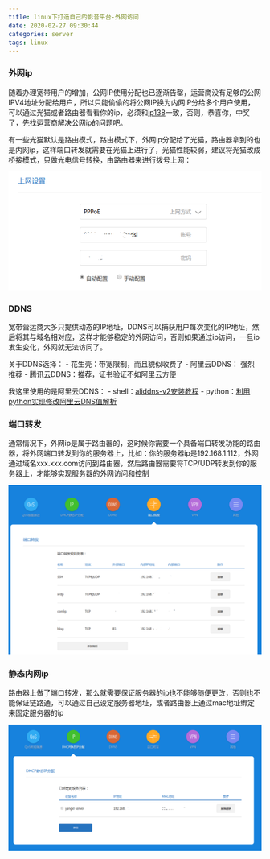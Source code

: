 ```yaml
---
title: linux下打造自己的影音平台-外网访问
date: 2020-02-27 09:30:44
categories: server
tags: linux
---
```


### 外网ip

  随着办理宽带用户的增加，公网IP使用分配也已逐渐告罄，运营商没有足够的公网IPV4地址分配给用户，所以只能偷偷的将公网IP换为内网IP分给多个用户使用，可以通过光猫或者路由器看看你的ip，必须和[ip138](http://www.ip138.com/)一致，否则，恭喜你，中奖了，先找运营商解决公网ip的问题吧。

  有一些光猫默认是路由模式，路由模式下，外网ip分配给了光猫，路由器拿到的也是内网ip，这样端口转发就需要在光猫上进行了，光猫性能较弱，建议将光猫改成桥接模式，只做光电信号转换，由路由器来进行拨号上网：

  ![](/images/nas/ppoe.png)

### DDNS

  宽带营运商大多只提供动态的IP地址，DDNS可以捕获用户每次变化的IP地址，然后将其与域名相对应，这样才能够稳定的外网访问，否则如果通过ip访问，一旦ip发生变化，外网就无法访问了。

  关于DDNS选择：
    - 花生壳：带宽限制，而且貌似收费了
    - 阿里云DDNS： 强烈推荐
    - 腾讯云DDNS：推荐，证书验证不如阿里云方便

  我这里使用的是阿里云DDNS：
    - shell：[aliddns-v2安装教程](https://blog.ilemonrain.com/linux/aliddns-v2.html) 
    - python：[利用python实现修改阿里云DNS值解析](https://www.jianshu.com/p/cdf7a36f0339)

### 端口转发

  通常情况下，外网ip是属于路由器的，这时候你需要一个具备端口转发功能的路由器，将外网端口转发到你的服务器上，比如：你的服务器ip是192.168.1.112，外网通过域名xxx.xxx.com访问到路由器，然后路由器需要将TCP/UDP转发到你的服务器上，才能够实现服务器的外网访问和控制

  ![](/images/nas/port-proxy.png)

### 静态内网ip

  路由器上做了端口转发，那么就需要保证服务器的ip也不能够随便更改，否则也不能保证链路通，可以通过自己设定服务器地址，或者路由器上通过mac地址绑定来固定服务器的ip

  ![](/images/nas/bind-mac-static-ip.png)